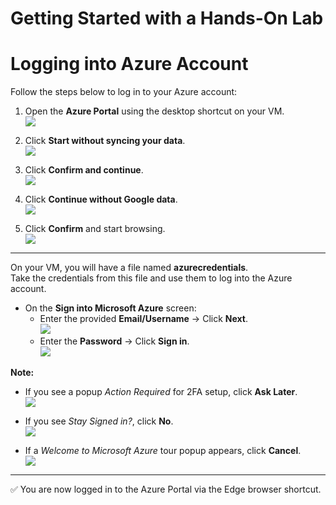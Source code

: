 # Getting Started with a Hands-On Lab

# Logging into Azure Account

Follow the steps below to log in to your Azure account:

1. Open the **Azure Portal** using the desktop shortcut on your VM.  
   ![](./azurelab/gs1.png)

2. Click **Start without syncing your data**.  
   ![](./azurelab/gs2.png)

3. Click **Confirm and continue**.  
   ![](./azurelab/gs3.png)

4. Click **Continue without Google data**.  
   ![](./azurelab/gs4.png)

5. Click **Confirm** and start browsing.  
   ![](./azurelab/gs5.png)

---

On your VM, you will have a file named **azurecredentials**.  
Take the credentials from this file and use them to log into the Azure account.

- On the **Sign into Microsoft Azure** screen:  
  - Enter the provided **Email/Username** → Click **Next**.  
    ![](./azurelab/gs6.png)
  - Enter the **Password** → Click **Sign in**.  
    ![](./azurelab/gs7.png)

**Note:**  

- If you see a popup *Action Required* for 2FA setup, click **Ask Later**.  
  ![](./azurelab/asklater1.png)

- If you see *Stay Signed in?*, click **No**.  
  ![](./azurelab/stay.png)

- If a *Welcome to Microsoft Azure* tour popup appears, click **Cancel**.  
  ![](./azurelab/azurewelcome.png)

---

✅ You are now logged in to the Azure Portal via the Edge browser shortcut.
